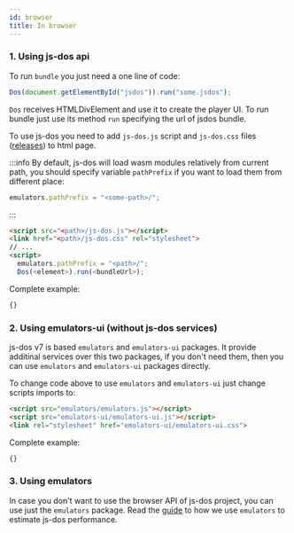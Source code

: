 ```yaml
---
id: browser
title: In browser
---
```


### 1. Using js-dos api

To run `bundle` you just need a one line of code:

```js
Dos(document.getElementById("jsdos")).run("some.jsdos");
```

`Dos` receives HTMLDivElement and use it to create the player UI. To run bundle
just use its method `run` specifying the url of jsdos bundle.

To use js-dos you need to add `js-dos.js` script and `js-dos.css` files ([releases](releases)) to
html page.

:::info
By default, js-dos will load wasm modules relatively from current path,
you should specify variable `pathPrefix` if you want to load them from different place:
```js
emulators.pathPrefix = "<some-path>/";
```
:::

```html
<script src="<path>/js-dos.js"></script>
<link href="<path>/js-dos.css" rel="stylesheet">
// ...
<script>
  emulators.pathPrefix = "<path>/";
  Dos(<element>).run(<bundleUrl>);
```

Complete example:

```html title="examples/dos.html"
{}
```

###  2. Using emulators-ui (without js-dos services)

js-dos v7 is based `emulators` and `emulators-ui` packages. It provide additinal services over this two packages, if you don't need them, then you can use `emulators` and  `emulators-ui` packages directly.

To change code above to use `emulators` and `emulators-ui` just change scripts imports to:
```html
<script src="emulators/emulators.js"></script>
<script src="emulators-ui/emulators-ui.js"></script>
<link rel="stylesheet" href="emulators-ui/emulators-ui.css">
```


Complete example:

```html title="examples/ui-dos.html"
{}
```

###  3. Using emulators

In case you don't want to use the browser API of js-dos project, you can use just the `emulators` package. Read the [guide](estimating-performance.md) to how we use `emulators` to estimate js-dos performance.

